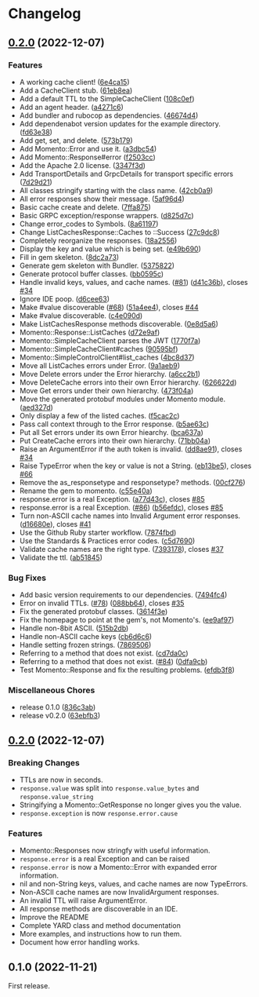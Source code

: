 # Changelog

## [0.2.0](https://github.com/momentohq/client-sdk-ruby/compare/momento-v0.2.0...momento/v0.2.0) (2022-12-07)


### Features

* A working cache client! ([6e4ca15](https://github.com/momentohq/client-sdk-ruby/commit/6e4ca152388e23e416b456ffacc63cdf83244928))
* Add a CacheClient stub. ([61eb8ea](https://github.com/momentohq/client-sdk-ruby/commit/61eb8ea617bacdf2d9056f986b032f7a07aa1ba7))
* Add a default TTL to the SimpleCacheClient ([108c0ef](https://github.com/momentohq/client-sdk-ruby/commit/108c0ef335f149d4e6c7951a7b33e2e268643d5c))
* Add an agent header. ([a4271c6](https://github.com/momentohq/client-sdk-ruby/commit/a4271c659bcd9116d8ef4d800bbdc54eade64c20))
* Add bundler and rubocop as dependencies. ([46674d4](https://github.com/momentohq/client-sdk-ruby/commit/46674d4a6cd14dab0a27e491e48063e4ecd9b2ca))
* Add dependenabot version updates for the example directory. ([fd63e38](https://github.com/momentohq/client-sdk-ruby/commit/fd63e38ca9618042d9170175bf80452ba6e75eec))
* Add get, set, and delete. ([573b179](https://github.com/momentohq/client-sdk-ruby/commit/573b179177481a4298c5af947d056aab44a70c71))
* Add Momento::Error and use it. ([a3dbc54](https://github.com/momentohq/client-sdk-ruby/commit/a3dbc548add82fcc0f85285a44a523b15b41207e))
* Add Momento::Response#error ([f2503cc](https://github.com/momentohq/client-sdk-ruby/commit/f2503ccb804d6104502f112a1725028e32f46eb3))
* Add the Apache 2.0 license. ([3347f3d](https://github.com/momentohq/client-sdk-ruby/commit/3347f3db4934846d5f1ea40a696ab328686fbd13))
* Add TransportDetails and GrpcDetails for transport specific errors ([7d29d21](https://github.com/momentohq/client-sdk-ruby/commit/7d29d21b199c2de66839bf6d4547333e894b53d6))
* All classes stringify starting with the class name. ([42cb0a9](https://github.com/momentohq/client-sdk-ruby/commit/42cb0a907bbce3042b7091b88fa73cc7be5913bf))
* All error responses show their message. ([5af96d4](https://github.com/momentohq/client-sdk-ruby/commit/5af96d417dd6e1041dd6c676dd707f539d3a2f32))
* Basic cache create and delete. ([7ffa875](https://github.com/momentohq/client-sdk-ruby/commit/7ffa8758ced869905af8ca07a4a9823efcc86aab))
* Basic GRPC exception/response wrappers. ([d825d7c](https://github.com/momentohq/client-sdk-ruby/commit/d825d7c744a3a1d5124b413e129debff2289a04d))
* Change error_codes to Symbols. ([8a61197](https://github.com/momentohq/client-sdk-ruby/commit/8a61197600bee8b8f0663f41a8f33520c4f81363))
* Change ListCachesResponse::Caches to ::Success ([27c9dc8](https://github.com/momentohq/client-sdk-ruby/commit/27c9dc89ecd2665f2b8dc3dc1abaadfc27c1993a))
* Completely reorganize the responses. ([18a2556](https://github.com/momentohq/client-sdk-ruby/commit/18a25566591420477e25c0712af8f1a2a07260f5))
* Display the key and value which is being set. ([e49b690](https://github.com/momentohq/client-sdk-ruby/commit/e49b690f8f974e52d07734f8878dac7180cc94d3))
* Fill in gem skeleton. ([8dc2a73](https://github.com/momentohq/client-sdk-ruby/commit/8dc2a73ceaec86f90a40f3283ae8bf32855b74db))
* Generate gem skeleton with Bundler. ([5375822](https://github.com/momentohq/client-sdk-ruby/commit/53758221bca68ddece6f2105f6fcbc923c84ab75))
* Generate protocol buffer classes. ([bb0595c](https://github.com/momentohq/client-sdk-ruby/commit/bb0595cb365598918334337640a327a3539421ef))
* Handle invalid keys, values, and cache names. ([#81](https://github.com/momentohq/client-sdk-ruby/issues/81)) ([d41c36b](https://github.com/momentohq/client-sdk-ruby/commit/d41c36b99ec6af86bf17a54e3f0cda9170e0c9c3)), closes [#34](https://github.com/momentohq/client-sdk-ruby/issues/34)
* Ignore IDE poop. ([d6cee63](https://github.com/momentohq/client-sdk-ruby/commit/d6cee633b6b7c527dfa3e7e4cb8bd4b4a23b8a1c))
* Make #value discoverable ([#68](https://github.com/momentohq/client-sdk-ruby/issues/68)) ([51a4ee4](https://github.com/momentohq/client-sdk-ruby/commit/51a4ee4a4cf4a5356c183363d7ea779a2e4cb75d)), closes [#44](https://github.com/momentohq/client-sdk-ruby/issues/44)
* Make #value discoverable. ([c4e090d](https://github.com/momentohq/client-sdk-ruby/commit/c4e090db23d49624878006ddac3f2c6e14026e29))
* Make ListCachesResponse methods discoverable. ([0e8d5a6](https://github.com/momentohq/client-sdk-ruby/commit/0e8d5a615471aee3a5290c300109d0e933ad083d))
* Momento::Response::ListCaches ([d72e9af](https://github.com/momentohq/client-sdk-ruby/commit/d72e9afc856d2a3a2f9e43222930d5aa39f04f02))
* Momento::SimpleCacheClient parses the JWT ([1770f7a](https://github.com/momentohq/client-sdk-ruby/commit/1770f7a2a6afdbcd53c892f2f0b96d78fc3e025e))
* Momento::SimpleCacheClient#caches ([90595bf](https://github.com/momentohq/client-sdk-ruby/commit/90595bf4f1a1a926907b42f66153b3353ff17ddc))
* Momento::SimpleControlClient#list_caches ([4bc8d37](https://github.com/momentohq/client-sdk-ruby/commit/4bc8d37c49f92bee63eb3fcc72adc42c59bb1b3e))
* Move all ListCaches errors under Error. ([9a1aeb9](https://github.com/momentohq/client-sdk-ruby/commit/9a1aeb95b9dbda9f7565a67c47f9a41a9e77754a))
* Move Delete errors under the Error hierarchy. ([a6cc2b1](https://github.com/momentohq/client-sdk-ruby/commit/a6cc2b1bc0971a90c45b1865da3156617d924fe5))
* Move DeleteCache errors into their own Error hierarchy. ([626622d](https://github.com/momentohq/client-sdk-ruby/commit/626622df01ca3532f8aa3892d7dd76c1c18cfae8))
* Move Get errors under their own hierarchy. ([473f04a](https://github.com/momentohq/client-sdk-ruby/commit/473f04aa82b8e71ee8f075b70fd2b7150d227bf9))
* Move the generated protobuf modules under Momento module. ([aed327d](https://github.com/momentohq/client-sdk-ruby/commit/aed327defc97b1e0295055e69cc5449d04a6b862))
* Only display a few of the listed caches. ([f5cac2c](https://github.com/momentohq/client-sdk-ruby/commit/f5cac2cda6f91bb6a0c6dc1cbf8e8ea743e9bbde))
* Pass call context through to the Error response. ([b5ae63c](https://github.com/momentohq/client-sdk-ruby/commit/b5ae63c01555636cd404d72262cbe1d04a437ce7))
* Put all Set errors under its own Error hiearchy. ([bca637a](https://github.com/momentohq/client-sdk-ruby/commit/bca637a1c090cc2ce3f9f95c968a5fde0883d226))
* Put CreateCache errors into their own hierarchy. ([71bb04a](https://github.com/momentohq/client-sdk-ruby/commit/71bb04a5d68dedd0c0353b6d8bf9d779dd1c18d0))
* Raise an ArgumentError if the auth token is invalid. ([dd8ae91](https://github.com/momentohq/client-sdk-ruby/commit/dd8ae91e104ead63bbeae2ebeeb0d4502c3812fc)), closes [#34](https://github.com/momentohq/client-sdk-ruby/issues/34)
* Raise TypeError when the key or value is not a String. ([eb13be5](https://github.com/momentohq/client-sdk-ruby/commit/eb13be5fe614e59cd0976ab79742213e207cff28)), closes [#66](https://github.com/momentohq/client-sdk-ruby/issues/66)
* Remove the as_responsetype and responsetype? methods. ([00cf276](https://github.com/momentohq/client-sdk-ruby/commit/00cf2762fc469a2aa75984577940487a2a850f90))
* Rename the gem to momento. ([c55e40a](https://github.com/momentohq/client-sdk-ruby/commit/c55e40aca64cf1bdfbc1d122ca653a4c0c4188b7))
* response.error is a real Exception. ([a77d43c](https://github.com/momentohq/client-sdk-ruby/commit/a77d43ca7fb05971da818217409d12e6fa11caa7)), closes [#85](https://github.com/momentohq/client-sdk-ruby/issues/85)
* response.error is a real Exception. ([#86](https://github.com/momentohq/client-sdk-ruby/issues/86)) ([b56efdc](https://github.com/momentohq/client-sdk-ruby/commit/b56efdc018c3597b2eb80fd80b258da2e75d0454)), closes [#85](https://github.com/momentohq/client-sdk-ruby/issues/85)
* Turn non-ASCII cache names into Invalid Argument error responses. ([d16680e](https://github.com/momentohq/client-sdk-ruby/commit/d16680e1bf854f4dd7b2d72f37547cecb350d8f9)), closes [#41](https://github.com/momentohq/client-sdk-ruby/issues/41)
* Use the Github Ruby starter workflow. ([7874fbd](https://github.com/momentohq/client-sdk-ruby/commit/7874fbd66b010b4a86ade18bced664693c7dc594))
* Use the Standards & Practices error codes. ([c5d7690](https://github.com/momentohq/client-sdk-ruby/commit/c5d7690f7107cd50496684f09f8e07c30456b8f7))
* Validate cache names are the right type. ([7393178](https://github.com/momentohq/client-sdk-ruby/commit/739317819767bd080d12c1cc85dc3d6803b59acb)), closes [#37](https://github.com/momentohq/client-sdk-ruby/issues/37)
* Validate the ttl. ([ab51845](https://github.com/momentohq/client-sdk-ruby/commit/ab518453c06bb90cd34c74d2cef1d4b00e657bb8))


### Bug Fixes

* Add basic version requirements to our dependencies. ([7494fc4](https://github.com/momentohq/client-sdk-ruby/commit/7494fc4530053ad55d1fe8845c7aa23504e6d908))
* Error on invalid TTLs. ([#78](https://github.com/momentohq/client-sdk-ruby/issues/78)) ([088bb64](https://github.com/momentohq/client-sdk-ruby/commit/088bb644f5be0a2300801d5e3f4d59bc704053d4)), closes [#35](https://github.com/momentohq/client-sdk-ruby/issues/35)
* Fix the generated protobuf classes. ([3614f3e](https://github.com/momentohq/client-sdk-ruby/commit/3614f3e027f102aa3ac7ab2650cedb88d62cdf5f))
* Fix the homepage to point at the gem's, not Momento's. ([ee9af97](https://github.com/momentohq/client-sdk-ruby/commit/ee9af97278b0633ec0063bba964b677c800acbf5))
* Handle non-8bit ASCII. ([515b2db](https://github.com/momentohq/client-sdk-ruby/commit/515b2dbb895aa22617fc55112bde45b1e745708c))
* Handle non-ASCII cache keys ([cb6d6c6](https://github.com/momentohq/client-sdk-ruby/commit/cb6d6c69ef93f43ea1e348fc36b27e9216bc4b43))
* Handle setting frozen strings. ([7869506](https://github.com/momentohq/client-sdk-ruby/commit/7869506206f03b54773f0cb282ab996f18b78cb2))
* Referring to a method that does not exist. ([cd7da0c](https://github.com/momentohq/client-sdk-ruby/commit/cd7da0cda5ec08f06930c30d8f925ef5fb820d70))
* Referring to a method that does not exist. ([#84](https://github.com/momentohq/client-sdk-ruby/issues/84)) ([0dfa9cb](https://github.com/momentohq/client-sdk-ruby/commit/0dfa9cb06549bcf2717117c34f68ff7d86d2fc22))
* Test Momento::Response and fix the resulting problems. ([efdb3f8](https://github.com/momentohq/client-sdk-ruby/commit/efdb3f8abb2354617ec31f38737efa03716808e4))


### Miscellaneous Chores

* release 0.1.0 ([836c3ab](https://github.com/momentohq/client-sdk-ruby/commit/836c3abd5745760b7fd47624afba4123572be082))
* release v0.2.0 ([63ebfb3](https://github.com/momentohq/client-sdk-ruby/commit/63ebfb3e209859476f1dbc836f214a42cadf0f7e))

## [0.2.0](https://github.com/momentohq/client-sdk-ruby/compare/momento-v0.1.0...momento/v0.2.0) (2022-12-07)

### Breaking Changes

* TTLs are now in seconds.
* `response.value` was split into `response.value_bytes` and `response.value_string`
* Stringifying a Momento::GetResponse no longer gives you the value.
* `response.exception` is now `response.error.cause`

### Features

* Momento::Responses now stringfy with useful information.
* `response.error` is a real Exception and can be raised
* `response.error` is now a Momento::Error with expanded error information.
* nil and non-String keys, values, and cache names are now TypeErrors.
* Non-ASCII cache names are now InvalidArgument responses.
* An invalid TTL will raise ArgumentError.
* All response methods are discoverable in an IDE.
* Improve the README
* Complete YARD class and method documentation
* More examples, and instructions how to run them.
* Document how error handling works.

## 0.1.0 (2022-11-21)

First release.
